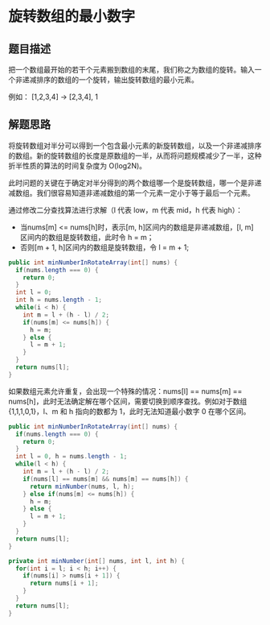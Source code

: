 # 旋转数组的最小数字

## 题目描述

把一个数组最开始的若干个元素搬到数组的末尾，我们称之为数组的旋转。输入一个非递减排序的数组的一个旋转，输出旋转数组的最小元素。

例如： [1,2,3,4] -> [2,3,4], 1

## 解题思路

将旋转数组对半分可以得到一个包含最小元素的新旋转数组，以及一个非递减排序的数组。新的旋转数组的长度是原数组的一半，从而将问题规模减少了一半，这种折半性质的算法的时间复杂度为 O(log2N)。

此时问题的关键在于确定对半分得到的两个数组哪一个是旋转数组，哪一个是非递减数组。我们很容易知道非递减数组的第一个元素一定小于等于最后一个元素。

通过修改二分查找算法进行求解（l 代表 low，m 代表 mid，h 代表 high）：

+ 当nums[m] <= nums[h]时，表示[m, h]区间内的数组是非递减数组，[l, m] 区间内的数组是旋转数组，此时令 h = m；
+ 否则[m + 1, h]区间内的数组是旋转数组，令 l = m + 1;

```java
public int minNumberInRotateArray(int[] nums) {
  if(nums.length === 0) {
    return 0;
  }
  int l = 0;
  int h = nums.length - 1;
  while(i < h) {
    int m = l + (h - l) / 2;
    if(nums[m] <= nums[h]) {
      h = m;
    } else {
      l = m + 1;
    }
  }
  return nums[l];
}
```

如果数组元素允许重复，会出现一个特殊的情况：nums[l] == nums[m] == nums[h]，此时无法确定解在哪个区间，需要切换到顺序查找。例如对于数组 {1,1,1,0,1}，l、m 和 h 指向的数都为 1，此时无法知道最小数字 0 在哪个区间。

```java
public int minNumberInRotateArray(int[] nums) {
  if(nums.length === 0) {
    return 0;
  }
  int l = 0, h = nums.length - 1;
  while(l < h) {
    int m = l + (h - l) / 2;
    if(nums[l] == nums[m] && nums[m] == nums[h]) {
      return minNumber(nums, l, h);
    } else if(nums[m] <= nums[h]) {
      h = m;
    } else {
      l = m + 1;
    }
  }
  return nums[l];
}

private int minNumber(int[] nums, int l, int h) {
  for(int i = l; i < h; i++) {
    if(nums[i] > nums[i + 1]) {
      return nums[i + 1];
    }
  }
  return nums[l];
}
```